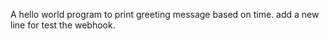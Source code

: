 A hello world program to print greeting message based on time.
add a new line for test the webhook.
